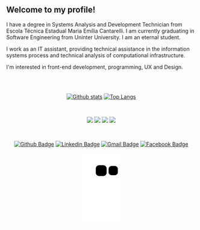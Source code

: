 ## Welcome to my profile!

I have a degree in Systems Analysis and Development Technician from Escola Técnica Estadual Maria Emília Cantarelli. I am currently graduating in Software Engineering from Uninter University. I am an eternal student.

I work as an IT assistant, providing technical assistance in the information systems process and technical analysis of computational infrastructure.

I'm interested in front-end development, programming, UX and Design.

</br>
</br>

<div align="center">

[![Github stats](https://github-readme-stats.vercel.app/api?username=AndreSVyeyra&show_icons=true&count_private=true&hide=issues&title_color=015565&text_color=43a699&icon_color=c9341c&bg_color=e7eef4)](https://github.com/AndreSVyeyra)
[![Top Langs](https://github-readme-stats.vercel.app/api/top-langs/?username=AndreSVyeyra&layout=compact&title_color=015565&text_color=43a699&icon_color=c9341c&bg_color=e7eef4)](https://github.com/AndreSVyeyra)

</br>



<p align="center">    
  <codde><img height="70"src="https://user-images.githubusercontent.com/74038190/238200426-29fd6286-4e7b-4d6c-818f-c4765d5e39a9.gif"</codde>
  <codde><img height="70"src="https://user-images.githubusercontent.com/74038190/238200428-67f477ed-6624-42da-99f0-1a7b1a16eecb.gif"</codde>
  <codde><img height="60"src="https://user-images.githubusercontent.com/74038190/212257454-16e3712e-945a-4ca2-b238-408ad0bf87e6.gif"</codde>
  <codde><img height="70"src="https://user-images.githubusercontent.com/74038190/212281775-b468df30-4edc-4bf8-a4ee-f52e1aaddc86.gif"</codde>
</p>
    
</br>

<div align="center">
  
  [![Github Badge](https://img.shields.io/badge/-Github-000?style=flat-square&logo=Github&logoColor=white&link=https://github.com/AndreSVyeyra)](https://github.com/AndreSVyeyra)
  [![Linkedin Badge](https://img.shields.io/badge/-LinkedIn-blue?style=flat-square&logo=Linkedin&logoColor=white&link=https://www.linkedin.com/in/andre-vyeyra/)](https://www.linkedin.com/in/andre-vyeyra/)
  [![Gmail Badge](https://img.shields.io/badge/-Gmail-c14438?style=flat-square&logo=Gmail&logoColor=white&link=mailto:contato.andrevieira19992018@gmail.com)](mailto:contato.andrevieira19992018@gmail.com)
  [![Facebook Badge](https://img.shields.io/badge/-Facebook-3b5998?style=flat-square&labelColor=3b5998&logo=facebook&logoColor=white&link=https://www.facebook.com/andregonzagadossantosvieira.dossantos/)](https://www.facebook.com/andregonzagadossantosvieira.dossantos/)

</div>

![Snake animation](https://github.com/AndreSVyeyra/AndreSVyeyra/blob/output/github-contribution-grid-snake.svg)




